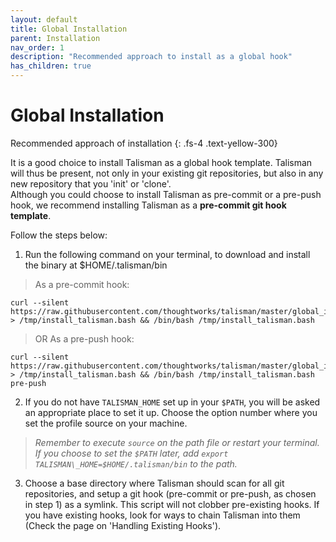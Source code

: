 ```yaml
---
layout: default
title: Global Installation
parent: Installation
nav_order: 1
description: "Recommended approach to install as a global hook" 
has_children: true
---
```


# Global Installation 
Recommended approach of installation
{: .fs-4 .text-yellow-300}

It is a good choice to install Talisman as a global hook template. Talisman will thus be present, not only in your existing git repositories, but also in any new repository that you 'init' or 'clone'.<br>
Although you could choose to install Talisman as pre-commit or a pre-push hook, we recommend installing Talisman as a **pre-commit git hook template**.

Follow the steps below:

1. Run the following command on your terminal, to download and install the binary at $HOME/.talisman/bin
 > As a pre-commit hook:
```
curl --silent  https://raw.githubusercontent.com/thoughtworks/talisman/master/global_install_scripts/install.bash > /tmp/install_talisman.bash && /bin/bash /tmp/install_talisman.bash
```
 > OR
 > As a pre-push hook:
  ```
curl --silent  https://raw.githubusercontent.com/thoughtworks/talisman/master/global_install_scripts/install.bash > /tmp/install_talisman.bash && /bin/bash /tmp/install_talisman.bash pre-push
```
2. If you do not have `TALISMAN_HOME` set up in your `$PATH`, you will be asked an appropriate place to set it up. Choose the option number where you set the profile source on your machine.
 > _Remember to execute `source` on the path file or restart your terminal._
 > _If you choose to set the `$PATH` later, add `export TALISMAN\_HOME=$HOME/.talisman/bin` to the path._
3. Choose a base directory where Talisman should scan for all git repositories, and setup a git hook (pre-commit or pre-push, as chosen in step 1) as a symlink.
  This script will not clobber pre-existing hooks. If you have existing hooks, look for ways to chain Talisman into them (Check the page on 'Handling Existing Hooks').
